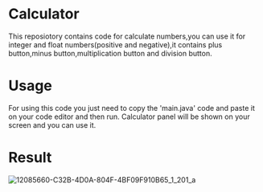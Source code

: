 # Calculator

This reposiotory contains code for calculate numbers,you can use it for integer and float numbers(positive and negative),it contains plus button,minus button,multiplication button and division button.
 # Usage

For using this code you just need to copy the 'main.java' code and paste it on your
code editor and then run.
Calculator panel will be shown on your screen and you can use it.

# Result
![12085660-C32B-4D0A-804F-4BF09F910B65_1_201_a](https://github.com/dorsarz/Calculator/assets/160882864/b6baaeb5-40a5-4d9f-9a62-1040f97abc18)
